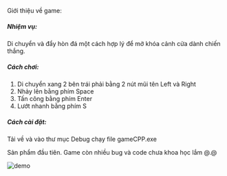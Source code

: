 Giới thiệu về game:  

##### Nhiệm vụ:  
Di chuyển và đẩy hòn đá một cách hợp lý để mở khóa cảnh cửa dành chiến thắng.  

##### Cách chơi:  
1. Di chuyển xang 2 bên trái phải bằng 2 nút mũi tên Left và Right  
2. Nhảy lên bằng phím Space
3. Tấn công bằng phím Enter
4. Lướt nhanh bằng phím S

##### Cách cài đặt:  
Tải về và vào thư mục Debug chạy file gameCPP.exe  

Sản phẩm đầu tiên. Game còn nhiều bug và code chưa khoa học lắm @.@  
  
  
![demo](https://user-images.githubusercontent.com/93191061/168420482-9a21b44a-df91-4d6c-8142-41359ac0002d.png)
